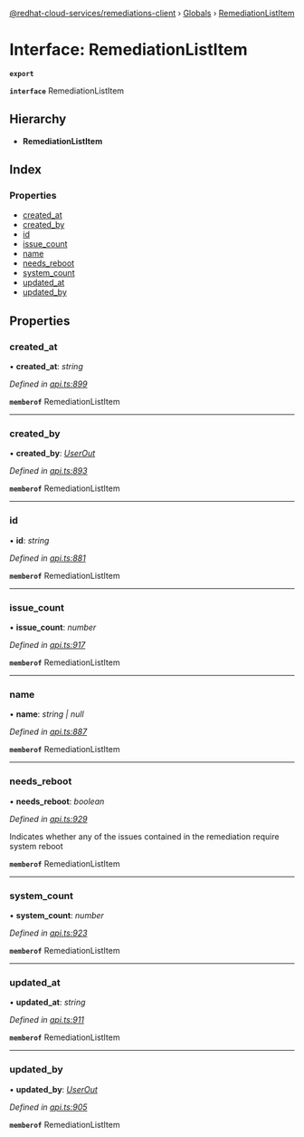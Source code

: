 [@redhat-cloud-services/remediations-client](../README.md) › [Globals](../globals.md) › [RemediationListItem](remediationlistitem.md)

# Interface: RemediationListItem

**`export`** 

**`interface`** RemediationListItem

## Hierarchy

* **RemediationListItem**

## Index

### Properties

* [created_at](remediationlistitem.md#created_at)
* [created_by](remediationlistitem.md#created_by)
* [id](remediationlistitem.md#id)
* [issue_count](remediationlistitem.md#issue_count)
* [name](remediationlistitem.md#name)
* [needs_reboot](remediationlistitem.md#needs_reboot)
* [system_count](remediationlistitem.md#system_count)
* [updated_at](remediationlistitem.md#updated_at)
* [updated_by](remediationlistitem.md#updated_by)

## Properties

###  created_at

• **created_at**: *string*

*Defined in [api.ts:899](https://github.com/Hyperkid123/javascript-clients/blob/master/packages/remediations/api.ts#L899)*

**`memberof`** RemediationListItem

___

###  created_by

• **created_by**: *[UserOut](userout.md)*

*Defined in [api.ts:893](https://github.com/Hyperkid123/javascript-clients/blob/master/packages/remediations/api.ts#L893)*

**`memberof`** RemediationListItem

___

###  id

• **id**: *string*

*Defined in [api.ts:881](https://github.com/Hyperkid123/javascript-clients/blob/master/packages/remediations/api.ts#L881)*

**`memberof`** RemediationListItem

___

###  issue_count

• **issue_count**: *number*

*Defined in [api.ts:917](https://github.com/Hyperkid123/javascript-clients/blob/master/packages/remediations/api.ts#L917)*

**`memberof`** RemediationListItem

___

###  name

• **name**: *string | null*

*Defined in [api.ts:887](https://github.com/Hyperkid123/javascript-clients/blob/master/packages/remediations/api.ts#L887)*

**`memberof`** RemediationListItem

___

###  needs_reboot

• **needs_reboot**: *boolean*

*Defined in [api.ts:929](https://github.com/Hyperkid123/javascript-clients/blob/master/packages/remediations/api.ts#L929)*

Indicates whether any of the issues contained in the remediation require system reboot

**`memberof`** RemediationListItem

___

###  system_count

• **system_count**: *number*

*Defined in [api.ts:923](https://github.com/Hyperkid123/javascript-clients/blob/master/packages/remediations/api.ts#L923)*

**`memberof`** RemediationListItem

___

###  updated_at

• **updated_at**: *string*

*Defined in [api.ts:911](https://github.com/Hyperkid123/javascript-clients/blob/master/packages/remediations/api.ts#L911)*

**`memberof`** RemediationListItem

___

###  updated_by

• **updated_by**: *[UserOut](userout.md)*

*Defined in [api.ts:905](https://github.com/Hyperkid123/javascript-clients/blob/master/packages/remediations/api.ts#L905)*

**`memberof`** RemediationListItem
